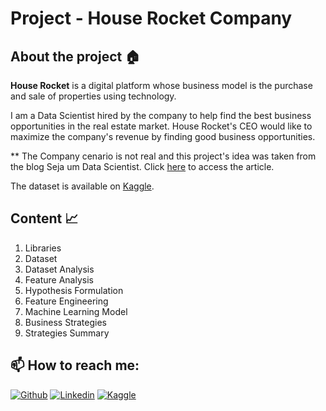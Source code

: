 # Project - House Rocket Company

## About the project 🏠 

**House Rocket** is a digital platform whose business model is the purchase and sale of properties using technology.

I am a Data Scientist hired by the company to help find the best business opportunities in the real estate market. House Rocket's CEO would like to maximize the company's revenue by finding good business opportunities.

** The Company cenario is not real and this project's idea was taken from the blog Seja um Data Scientist. Click [here](https://sejaumdatascientist.com/os-5-projetos-de-data-science-que-fara-o-recrutador-olhar-para-voce/) to access the article.

The dataset is available on [Kaggle](https://www.kaggle.com/harlfoxem/housesalesprediction).

## Content 📈

1. Libraries
2. Dataset
3. Dataset Analysis
4. Feature Analysis
5. Hypothesis Formulation
6. Feature Engineering
7. Machine Learning Model
8. Business Strategies
9. Strategies Summary


## 📫 How to reach me: 

[![Github](https://img.shields.io/badge/-Github-333?style=flat&logo=Github&logoColor=white)](https://github.com/vitorlavor)
[![Linkedin](https://img.shields.io/badge/-LinkedIn-blue?style=flat&logo=Linkedin&logoColor=white)](https://www.linkedin.com/in/vitorlavor/)
[![Kaggle](https://img.shields.io/badge/-Kaggle-20beff?style=flat&logo=Kaggle&logoColor=white)](https://www.kaggle.com/vitorlavor)
